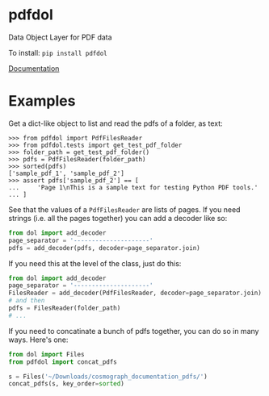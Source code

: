 # pdfdol

Data Object Layer for PDF data

To install:	```pip install pdfdol```

[Documentation](https://i2mint.github.io/pdfdol/)


# Examples

Get a dict-like object to list and read the pdfs of a folder, as text:

    >>> from pdfdol import PdfFilesReader
    >>> from pdfdol.tests import get_test_pdf_folder
    >>> folder_path = get_test_pdf_folder()
    >>> pdfs = PdfFilesReader(folder_path)
    >>> sorted(pdfs)
    ['sample_pdf_1', 'sample_pdf_2']
    >>> assert pdfs['sample_pdf_2'] == [
    ...     'Page 1\nThis is a sample text for testing Python PDF tools.'
    ... ]

See that the values of a `PdfFilesReader` are lists of pages. 
If you need strings (i.e. all the pages together) you can add a decoder like so:

```python
from dol import add_decoder
page_separator = '---------------------'
pdfs = add_decoder(pdfs, decoder=page_separator.join)
```

If you need this at the level of the class, just do this:

```python
from dol import add_decoder
page_separator = '---------------------'
FilesReader = add_decoder(PdfFilesReader, decoder=page_separator.join)
# and then
pdfs = FilesReader(folder_path)
# ...
```

If you need to concatinate a bunch of pdfs together, you can do so in many
ways. Here's one:

```python
from dol import Files
from pdfdol import concat_pdfs

s = Files('~/Downloads/cosmograph_documentation_pdfs/')
concat_pdfs(s, key_order=sorted)
```

